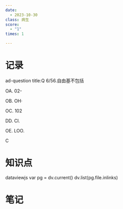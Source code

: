 ```yaml
---
date:
  - 2023-10-30
class: 病生
score:
  - "1"
times: 1

---
```



记录
==
ad-question
title:Q
6/56.自由基不包括

  

OA. 02-

  

OB. OH·

  

OC. 102

  

DD. Cl.

  

OE. LOO.



C


知识点
==
dataviewjs
var pg = dv.current()
dv.list(pg.file.inlinks)


笔记
==